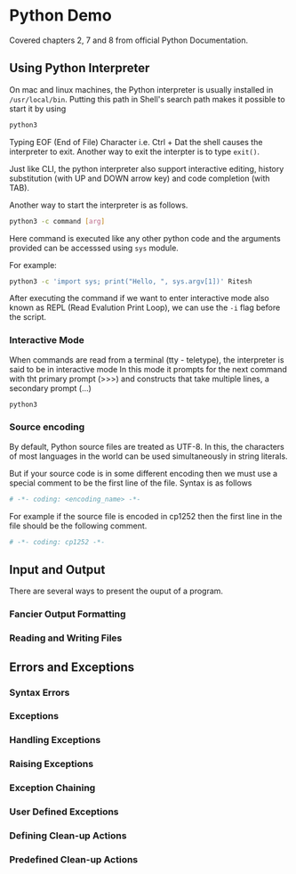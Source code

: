 # Python Demo

Covered chapters 2, 7 and 8 from official Python Documentation.

## Using Python Interpreter

On mac and linux machines, the Python interpreter is usually installed in `/usr/local/bin`. Putting this path in Shell's search path makes it possible to start it by using

```bash
python3
```

Typing EOF (End of File) Character i.e. Ctrl + Dat the shell causes the interpreter to exit.
Another way to exit the interpter is to type `exit()`.

Just like CLI, the python interpreter also support interactive editing, history substitution (with UP and DOWN arrow key) and code completion (with TAB).

[comment]: # (Type a simple command like a + b and recall it using up and down arrow key. Type a simple function and using tab try to complete it's name for calling it.)

Another way to start the interpreter is as follows.

```bash
python3 -c command [arg]
```

Here command is executed like any other python code and the arguments provided can be accesssed using `sys` module.

For example:

```bash
python3 -c 'import sys; print("Hello, ", sys.argv[1])' Ritesh
```

After executing the command if we want to enter interactive mode also known as REPL (Read Evalution Print Loop), we can use the `-i` flag before the script.

### Interactive Mode

When commands are read from a terminal (tty - teletype), the interpreter is said to be in interactive mode In this mode it prompts for the next command with tht primary prompt (>>>) and constructs that take multiple lines, a secondary prompt (...)

```bash
python3
```

### Source encoding

By default, Python source files are treated as UTF-8. In this, the characters of most languages in the world can be used simultaneously in string literals.

But if your source code is in some different encoding then we must use a special comment to be the first line of the file. Syntax is as follows

```python
# -*- coding: <encoding_name> -*-
```

For example if the source file is encoded in cp1252 then the first line in the file should be the following comment.

```python
# -*- coding: cp1252 -*-
```

## Input and Output

There are several ways to present the ouput of a program.

### Fancier Output Formatting

### Reading and Writing Files

## Errors and Exceptions

### Syntax Errors

### Exceptions

### Handling Exceptions

### Raising Exceptions

### Exception Chaining

### User Defined Exceptions

### Defining Clean-up Actions

### Predefined Clean-up Actions
